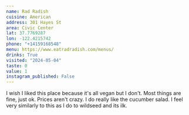 ```yaml
---
name: Rad Radish
cuisine: American
address: 301 Hayes St
area: Civic Center
lat: 37.7769287
lon: -122.4215742
phone: "+14159168548"
menu: https://www.eatradradish.com/menus/
drinks: True
visited: "2024-05-04"
taste: 0
value: 1
instagram_published: False
---
```


I wish I liked this place because it's all vegan but I don't. Most things are fine, just ok. Prices aren't crazy. I do really like the cucumber salad. I feel very similarly to this as I do to wildseed and its ilk. 
